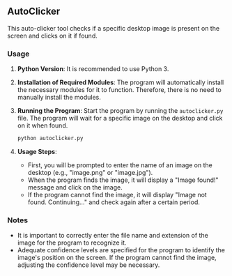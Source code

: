 ## AutoClicker

This auto-clicker tool checks if a specific desktop image is present on the screen and clicks on it if found.

### Usage

1. **Python Version**: It is recommended to use Python 3.

2. **Installation of Required Modules**: The program will automatically install the necessary modules for it to function. Therefore, there is no need to manually install the modules.

3. **Running the Program**: Start the program by running the `autoclicker.py` file. The program will wait for a specific image on the desktop and click on it when found.

    ```bash
    python autoclicker.py
    ```

4. **Usage Steps**:

    - First, you will be prompted to enter the name of an image on the desktop (e.g., "image.png" or "image.jpg").
    - When the program finds the image, it will display a "Image found!" message and click on the image.
    - If the program cannot find the image, it will display "Image not found. Continuing..." and check again after a certain period.

### Notes

- It is important to correctly enter the file name and extension of the image for the program to recognize it.
- Adequate confidence levels are specified for the program to identify the image's position on the screen. If the program cannot find the image, adjusting the confidence level may be necessary.

